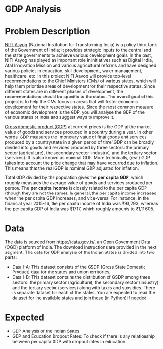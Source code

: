 # GDP Analysis
# Problem Description
[NITI Aayog](https://en.wikipedia.org/wiki/NITI_Aayog) (National Institution for Transforming India) is a policy think tank of the Government of India; it provides strategic inputs to the central and the state governments to achieve various development goals. In the past, NITI Aayog has played an important role in initiatives such as Digital India, Atal Innovation Mission and various agricultural reforms and have designed various policies in education, skill development, water management, healthcare, etc.
In this project NITI Aayog will provide top-level recommendations to the Chief Ministers (CMs) of various states, which will help them prioritise areas of development for their respective states. Since different states are in different phases of development, the recommendations should be specific to the states.
The overall goal of this project is to help the CMs focus on areas that will foster economic development for their respective states. Since the most common measure of economic development is the GDP, you will analyse the GDP of the various states of India and suggest ways to improve it.

[Gross domestic product (GDP)](https://en.wikipedia.org/wiki/Gross_domestic_product) at current prices is the GDP at the market value of goods and services produced in a country during a year. In other words, GDP measures the 'monetary value of final goods and services produced by a country/state in a given period of time'.GDP can be broadly divided into goods and services produced by three sectors: the primary sector (agriculture), the secondary sector (industry), and the tertiary sector (services). It is also known as nominal GDP. More technically, (real) GDP takes into account the price change that may have occurred due to inflation. This means that the real GDP is nominal GDP adjusted for inflation. 

Total GDP divided by the population gives the **per capita GDP**, which roughly measures the average value of goods and services produced per person. The **per capita income** is closely related to the per capita GDP (though they are not the same). In general, the per capita income increases when the per capita GDP increases, and vice-versa. For instance, in the financial year 2015-16, the per capita income of India was ₹93,293, whereas the per capita GDP of India was $1717, which roughly amounts to ₹1,11,605. 

# Data
The data is sourced from https://data.gov.in/, an Open Government Data (OGD) platform of India. The download instructions are provided in the next segment. The data for GDP analysis of the Indian states is divided into two parts:
- Data I-A: This dataset consists of the GSDP (Gross State Domestic Product) data for the states and union territories.
- Data I-B: This dataset contains the distribution of GSDP among three sectors: the primary sector (agriculture), the secondary sector (industry) and the tertiary sector (services) along with taxes and subsidies. There is separate dataset for each of the states. You are expected to read the dataset for the available states and join these (in Python) if needed.

# Expected 
- GDP Analysis of the Indian States
- GDP and Education Dropout Rates: To check if there is any relationship between per capita GDP with dropout rates in education.
